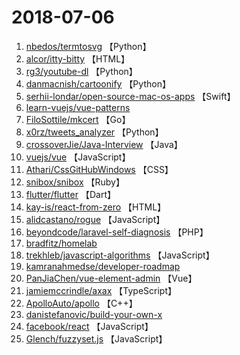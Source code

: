 # 2018-07-06

1. [nbedos/termtosvg](https://github.com/nbedos/termtosvg) 【Python】
2. [alcor/itty-bitty](https://github.com/alcor/itty-bitty) 【HTML】
3. [rg3/youtube-dl](https://github.com/rg3/youtube-dl) 【Python】
4. [danmacnish/cartoonify](https://github.com/danmacnish/cartoonify) 【Python】
5. [serhii-londar/open-source-mac-os-apps](https://github.com/serhii-londar/open-source-mac-os-apps) 【Swift】
6. [learn-vuejs/vue-patterns](https://github.com/learn-vuejs/vue-patterns) 
7. [FiloSottile/mkcert](https://github.com/FiloSottile/mkcert) 【Go】
8. [x0rz/tweets_analyzer](https://github.com/x0rz/tweets_analyzer) 【Python】
9. [crossoverJie/Java-Interview](https://github.com/crossoverJie/Java-Interview) 【Java】
10. [vuejs/vue](https://github.com/vuejs/vue) 【JavaScript】
11. [Athari/CssGitHubWindows](https://github.com/Athari/CssGitHubWindows) 【CSS】
12. [snibox/snibox](https://github.com/snibox/snibox) 【Ruby】
13. [flutter/flutter](https://github.com/flutter/flutter) 【Dart】
14. [kay-is/react-from-zero](https://github.com/kay-is/react-from-zero) 【HTML】
15. [alidcastano/rogue](https://github.com/alidcastano/rogue) 【JavaScript】
16. [beyondcode/laravel-self-diagnosis](https://github.com/beyondcode/laravel-self-diagnosis) 【PHP】
17. [bradfitz/homelab](https://github.com/bradfitz/homelab) 
18. [trekhleb/javascript-algorithms](https://github.com/trekhleb/javascript-algorithms) 【JavaScript】
19. [kamranahmedse/developer-roadmap](https://github.com/kamranahmedse/developer-roadmap) 
20. [PanJiaChen/vue-element-admin](https://github.com/PanJiaChen/vue-element-admin) 【Vue】
21. [jamiemccrindle/axax](https://github.com/jamiemccrindle/axax) 【TypeScript】
22. [ApolloAuto/apollo](https://github.com/ApolloAuto/apollo) 【C++】
23. [danistefanovic/build-your-own-x](https://github.com/danistefanovic/build-your-own-x) 
24. [facebook/react](https://github.com/facebook/react) 【JavaScript】
25. [Glench/fuzzyset.js](https://github.com/Glench/fuzzyset.js) 【JavaScript】
